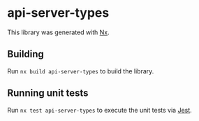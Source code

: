 # api-server-types

This library was generated with [Nx](https://nx.dev).

## Building

Run `nx build api-server-types` to build the library.

## Running unit tests

Run `nx test api-server-types` to execute the unit tests via [Jest](https://jestjs.io).
